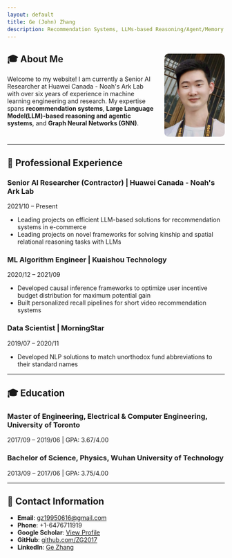 ```yaml
---
layout: default
title: Ge (John) Zhang
description: Recommendation Systems, LLMs-based Reasoning/Agent/Memory systems, Graph Neural Networks (GNNs)
---
```


## 🎓 About Me

<div style="display:flex; gap: 20px; align-items:flex-start;">
  <div style="flex: 1;">
    Welcome to my website! I am currently a Senior AI Researcher at Huawei Canada - Noah's Ark Lab with over six years of experience in machine learning engineering and research. My expertise spans <strong>recommendation systems</strong>, <strong>Large Language Model(LLM)-based reasoning and agentic systems</strong>, and <strong>Graph Neural Networks (GNN)</strong>.
  </div>
  <div style="flex: 0 0 140px; margin-top: -50px;">
    <img src="/resources/photo.jpg" alt="Ge Zhang" style="width: 100%; height: auto; border-radius: 10px;" />
  </div>
</div>

---

## 💼 Professional Experience

### **Senior AI Researcher (Contractor)** | Huawei Canada - Noah's Ark Lab
2021/10 – Present
- Leading projects on efficient LLM-based solutions for recommendation systems in e-commerce
- Leading projects on novel frameworks for solving kinship and spatial relational reasoning tasks with LLMs

### **ML Algorithm Engineer** | Kuaishou Technology
2020/12 – 2021/09
- Developed causal inference frameworks to optimize user incentive budget distribution for maximum potential gain
- Built personalized recall pipelines for short video recommendation systems

### **Data Scientist** | MorningStar
2019/07 – 2020/11
- Developed NLP solutions to match unorthodox fund abbreviations to their standard names

---

## 🎓 Education

### **Master of Engineering, Electrical & Computer Engineering, University of Toronto** 
2017/09 – 2019/06 | GPA: 3.67/4.00

### **Bachelor of Science, Physics, Wuhan University of Technology** 
2013/09 – 2017/06 | GPA: 3.75/4.00

---

## 📧 Contact Information

- **Email**: [gz19950616@gmail.com](mailto:gz19950616@gmail.com)
- **Phone**: +1-6476711919
- **Google Scholar**: [View Profile](https://scholar.google.ca/citations?user=_YDDusIAAAAJ&hl=en)
- **GitHub**: [github.com/ZG2017](https://github.com/ZG2017)
- **LinkedIn**: [Ge Zhang](https://www.linkedin.com/in/ge-zhang-21a836179/)